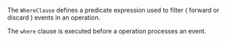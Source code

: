 The `WhereClause` defines a predicate expression used to filter ( forward or discard ) events in an operation.

The `where` clause is executed before a operation processes an event.

